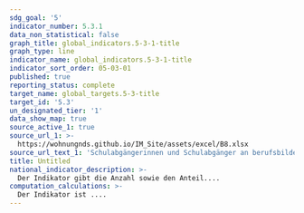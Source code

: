 ```yaml
---
sdg_goal: '5'
indicator_number: 5.3.1
data_non_statistical: false
graph_title: global_indicators.5-3-1-title
graph_type: line
indicator_name: global_indicators.5-3-1-title
indicator_sort_order: 05-03-01
published: true
reporting_status: complete
target_name: global_targets.5-3-title
target_id: '5.3'
un_designated_tier: '1'
data_show_map: true
source_active_1: true
source_url_1: >-
  https://wohnungnds.github.io/IM_Site/assets/excel/B8.xlsx
source_url_text_1: 'Schulabgängerinnen und Schulabgänger an berufsbildenden Schulen nach Schulart und Schulabschluss'
title: Untitled
national_indicator_description: >-
  Der Indikator gibt die Anzahl sowie den Anteil....
computation_calculations: >-
  Der Indikator ist ....
---
```

